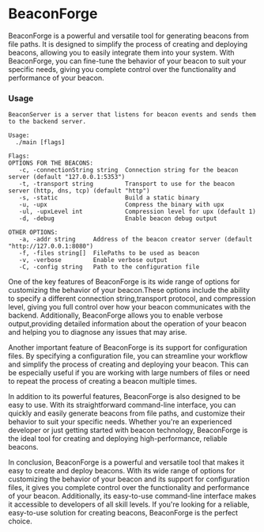 # BeaconForge

BeaconForge is a powerful and versatile tool for generating beacons from file paths.
It is designed to simplify the process of creating and deploying beacons,
allowing you to easily integrate them into your system. With BeaconForge,
you can fine-tune the behavior of your beacon to suit your specific needs,
giving you complete control over the functionality and performance of your beacon.

### Usage
```
BeaconServer is a server that listens for beacon events and sends them to the backend server.

Usage:
  ./main [flags]

Flags:
OPTIONS FOR THE BEACONS:
   -c, -connectionString string  Connection string for the beacon server (default "127.0.0.1:5353")
   -t, -transport string         Transport to use for the beacon server (http, dns, tcp) (default "http")
   -s, -static                   Build a static binary
   -u, -upx                      Compress the binary with upx
   -ul, -upxLevel int            Compression level for upx (default 1)
   -d, -debug                    Enable beacon debug output

OTHER OPTIONS:
   -a, -addr string     Address of the beacon creator server (default "http://127.0.0.1:8080")
   -f, -files string[]  FilePaths to be used as beacon
   -v, -verbose         Enable verbose output
   -C, -config string   Path to the configuration file

```

One of the key features of BeaconForge is its wide range of options for customizing
the behavior of your beacon.These options include the ability to specify a different
connection string,transport protocol, and compression level, giving you full control
over how your beacon communicates with the backend. Additionally, BeaconForge allows
you to enable verbose output,providing detailed information about the operation of
your beacon and helping you to diagnose any issues that may arise.

Another important feature of BeaconForge is its support for configuration files. 
By specifying a configuration file, you can streamline your workflow and
simplify the process of creating and deploying your beacon.
This can be especially useful if you are working with large numbers of files
or need to repeat the process of creating a beacon multiple times.

In addition to its powerful features, BeaconForge is also designed to be easy to use.
With its straightforward command-line interface, you can quickly and easily generate
beacons from file paths, and customize their behavior to suit your specific needs.
Whether you're an experienced developer or just getting started with beacon technology,
BeaconForge is the ideal tool for creating and deploying high-performance, reliable beacons.

In conclusion, BeaconForge is a powerful and versatile tool that makes it easy to create
and deploy beacons. With its wide range of options for customizing the behavior of your
beacon and its support for configuration files, it gives you complete control over the
functionality and performance of your beacon. Additionally, its easy-to-use command-line
interface makes it accessible to developers of all skill levels. If you're looking for
a reliable, easy-to-use solution for creating beacons, BeaconForge is the perfect choice.
